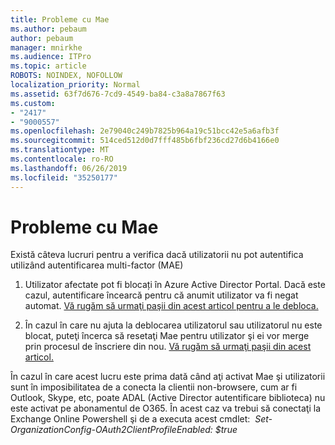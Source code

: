 ```yaml
---
title: Probleme cu Mae
ms.author: pebaum
author: pebaum
manager: mnirkhe
ms.audience: ITPro
ms.topic: article
ROBOTS: NOINDEX, NOFOLLOW
localization_priority: Normal
ms.assetid: 63f7d676-7cd9-4549-ba84-c3a8a7867f63
ms.custom:
- "2417"
- "9000557"
ms.openlocfilehash: 2e79040c249b7825b964a19c51bcc42e5a6afb3f
ms.sourcegitcommit: 514ced512d0d7fff485b6fbf236cd27d6b4166e0
ms.translationtype: MT
ms.contentlocale: ro-RO
ms.lasthandoff: 06/26/2019
ms.locfileid: "35250177"
---
```

# <a name="issues-with-mfa"></a>Probleme cu Mae
Există câteva lucruri pentru a verifica dacă utilizatorii nu pot autentifica utilizând autentificarea multi-factor (MAE)

1. Utilizator afectate pot fi blocați în Azure Active Director Portal. Dacă este cazul, autentificare încearcă pentru că anumit utilizator va fi negat automat. [Vă rugăm să urmaţi paşii din acest articol pentru a le debloca.](https://docs.microsoft.com/azure/active-directory/authentication/howto-mfa-mfasettings#block-and-unblock-users)

2. În cazul în care nu ajuta la deblocarea utilizatorul sau utilizatorul nu este blocat, puteţi încerca să resetaţi Mae pentru utilizator şi ei vor merge prin procesul de înscriere din nou. [Vă rugăm să urmaţi paşii din acest articol.](https://docs.microsoft.com/azure/active-directory/authentication/howto-mfa-userdevicesettings#require-users-to-provide-contact-methods-again)

În cazul în care acest lucru este prima dată când aţi activat Mae şi utilizatorii sunt în imposibilitatea de a conecta la clientii non-browsere, cum ar fi Outlook, Skype, etc, poate ADAL (Active Director autentificare biblioteca) nu este activat pe abonamentul de O365. În acest caz va trebui să conectaţi la Exchange Online Powershell şi de a executa acest cmdlet:  *Set-OrganizationConfig-OAuth2ClientProfileEnabled: $true*